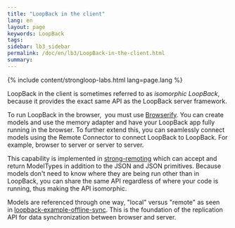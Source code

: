 ```yaml
---
title: "LoopBack in the client"
lang: en
layout: page
keywords: LoopBack
tags:
sidebar: lb3_sidebar
permalink: /doc/en/lb3/LoopBack-in-the-client.html
summary:
---
```


{% include content/strongloop-labs.html lang=page.lang %}

LoopBack in the client is sometimes referred to as _isomorphic LoopBack_, because it provides the exact same API as the LoopBack server framework.

To run LoopBack in the browser,  you must use [Browserify](http://browserify.org/).
You can create models and use the memory adapter and have your LoopBack app fully running in the browser.
To further extend this, you can seamlessly connect models using the Remote Connector to connect LoopBack to LoopBack.
For example, browser to server or server to server.

This capability is implemented in [strong-remoting](http://apidocs.strongloop.com/strong-remoting/) which can accept and return ModelTypes in addition to the JSON and JSON primitives.
Because models don't need to know where they are being run other than in LoopBack, you can share the same API regardless of where your code is running, thus making the API isomorphic.

Models are referenced through one way, "local" versus "remote" as seen in [loopback-example-offline-sync](https://github.com/strongloop/loopback-example-offline-sync).
This is the foundation of the replication API for data synchronization between browser and server.
